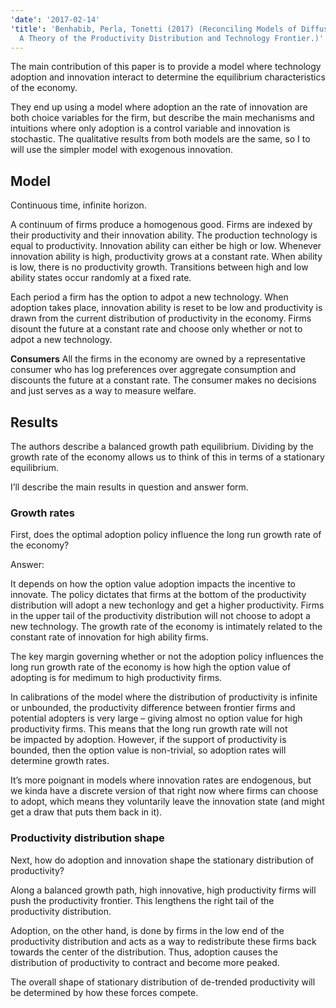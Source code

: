 ```yaml
---
'date': '2017-02-14'
'title': 'Benhabib, Perla, Tonetti (2017) (Reconciling Models of Diffusion and Innovation:
  A Theory of the Productivity Distribution and Technology Frontier.)'
---
```


<p>The main contribution of this paper is to provide a model where technology adoption and innovation interact to determine the equilibrium characteristics of the economy.</p>
<p>They end up using a model where adoption an the rate of innovation are both choice variables for the firm, but describe the main mechanisms and intuitions where only adoption is a control variable and innovation is stochastic. The qualitative results from both models are the same, so I to will use the simpler model with exogenous innovation.</p>
<h2 id="model">Model</h2>
<p>Continuous time, infinite horizon.</p>
<p>A continuum of firms produce a homogenous good. Firms are indexed by their productivity and their innovation ability. The production technology is equal to productivity. Innovation ability can either be high or low. Whenever innovation ability is high, productivity grows at a constant rate. When ability is low, there is no productivity growth. Transitions between high and low ability states occur randomly at a fixed rate.</p>
<p>Each period a firm has the option to adpot a new technology. When adoption takes place, innovation ability is reset to be low and productivity is drawn from the current distribution of productivity in the economy. Firms disount the future at a constant rate and choose only whether or not to adpot a new technology.</p>
<p><strong>Consumers</strong> All the firms in the economy are owned by a representative consumer who has log preferences over aggregate consumption and discounts the future at a constant rate. The consumer makes no decisions and just serves as a way to measure welfare.</p>
<h2 id="results">Results</h2>
<p>The authors describe a balanced growth path equilibrium. Dividing by the growth rate of the economy allows us to think of this in terms of a stationary equilibrium.</p>
<p>I’ll describe the main results in question and answer form.</p>
<h3 id="growth-rates">Growth rates</h3>
<p>First, does the optimal adoption policy influence the long run growth rate of the economy?</p>
<p>Answer:</p>
<p>It depends on how the option value adoption impacts the incentive to innovate. The policy dictates that firms at the bottom of the productivity distribution will adopt a new techonlogy and get a higher productivity. Firms in the upper tail of the productivity distribution will not choose to adopt a new technology. The growth rate of the economy is intimately related to the constant rate of innovation for high ability firms.</p>
<p>The key margin governing whether or not the adoption policy influences the long run growth rate of the economy is how high the option value of adopting is for medimum to high productivity firms.</p>
<p>In calibrations of the model where the distribution of productivity is infinite or unbounded, the productivity difference between frontier firms and potential adopters is very large – giving almost no option value for high productivity firms. This means that the long run growth rate will not<br />
be impacted by adoption. However, if the support of productivity is bounded, then the option value is non-trivial, so adoption rates will determine growth rates.</p>
<p>It’s more poignant in models where innovation rates are endogenous, but we kinda have a discrete version of that right now where firms can choose to adopt, which means they voluntarily leave the innovation state (and might get a draw that puts them back in it).</p>
<h3 id="productivity-distribution-shape">Productivity distribution shape</h3>
<p>Next, how do adoption and innovation shape the stationary distribution of productivity?</p>
<p>Along a balanced growth path, high innovative, high productivity firms will push the productivity frontier. This lengthens the right tail of the productivity distribution.</p>
<p>Adoption, on the other hand, is done by firms in the low end of the productivity distribution and acts as a way to redistribute these firms back towards the center of the distribution. Thus, adoption causes the distribution of productivity to contract and become more peaked.</p>
<p>The overall shape of stationary distribution of de-trended productivity will be determined by how these forces compete.</p>
<!---
In calibrations where the support
of productivity is infinite, there are a continuum of equilibria featuring
fat-tails in the productivity distribution indexed by the thickness of the
tail (for each shape paramater there is an equilibrium growth rate strictly
greater than the innovation rate).

When the support of z is unbounded, but finite, there is a unique equilibrium
where the growth rate of the economy is equal to the innovation rate. In this
setting, the adoption policy 
-->

